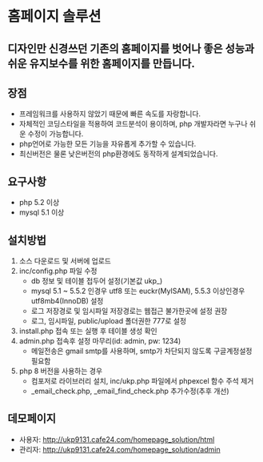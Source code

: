 # 홈페이지 솔루션
## 디자인만 신경쓰던 기존의 홈페이지를 벗어나 좋은 성능과 쉬운 유지보수를 위한 홈페이지를 만듭니다.
## 장점
* 프레임워크를 사용하지 않았기 때문에 빠른 속도를 자랑합니다.
* 자체적인 코딩스타일을 적용하여 코드분석이 용이하며, php 개발자라면 누구나 쉬운 수정이 가능합니다.
* php언어로 가능한 모든 기능을 자유롭게 추가할 수 있습니다.
* 최신버전은 물론 낮은버전의 php환경에도 동작하게 설계되었습니다.
## 요구사항
* php 5.2 이상
* mysql 5.1 이상
## 설치방법
1. 소스 다운로드 및 서버에 업로드
2. inc/config.php 파일 수정
    - db 정보 및 테이블 접두어 설정(기본값 ukp_)
    - mysql 5.1 ~ 5.5.2 인경우 utf8 또는 euckr(MyISAM), 5.5.3 이상인경우 utf8mb4(InnoDB) 설정
    - 로그 저장경로 및 임시파일 저장경로는 웹접근 불가한곳에 설정 권장
    - 로그, 임시파일, public/upload 폴더권한 777로 설정
3. install.php 접속 또는 실행 후 테이블 생성 확인
4. admin.php 접속후 설정 마무리(id: admin, pw: 1234)
    - 메일전송은 gmail smtp를 사용하며, smtp가 차단되지 않도록 구글계정설정 필요함
5. php 8 버전을 사용하는 경우
    - 컴포저로 라이브러리 설치, inc/ukp.php 파일에서 phpexcel 함수 주석 제거
    - _email_check.php, _email_find_check.php 추가수정(추후 개선)
## 데모페이지
* 사용자: <http://ukp9131.cafe24.com/homepage_solution/html>
* 관리자: <http://ukp9131.cafe24.com/homepage_solution/admin>